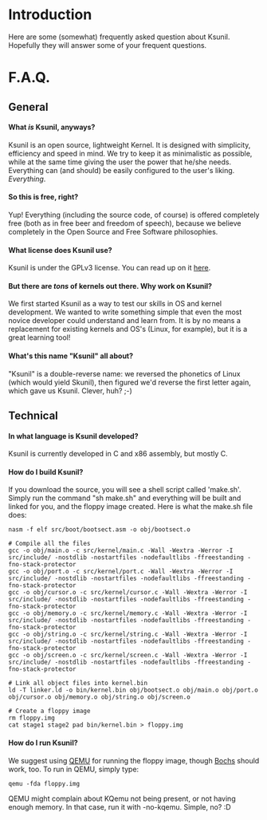 # Introduction #

Here are some (somewhat) frequently asked question about Ksunil. Hopefully they will answer some of your frequent questions.


# F.A.Q. #

## General ##
#### What _is_ Ksunil, anyways? ####
Ksunil is an open source, lightweight Kernel. It is designed with simplicity, efficiency and speed in mind. We try to keep it as minimalistic as possible, while at the same time giving the user the power that he/she needs. Everything can (and should) be easily configured to the user's liking. _Everything_.

#### So this is free, right? ####
Yup! Everything (including the source code, of course) is offered completely free (both as in free beer and freedom of speech), because we believe completely in the Open Source and Free Software philosophies.

#### What license does Ksunil use? ####
Ksunil is under the GPLv3 license. You can read up on it [here](http://www.gnu.org/licenses/gpl-3.0.html).

#### But there are _tons_ of kernels out there. Why work on Ksunil? ####
We first started Ksunil as a way to test our skills in OS and kernel development. We wanted to write something simple that even the most novice developer could understand and learn from. It is by no means a replacement for existing kernels and OS's (Linux, for example), but it is a great learning tool!

#### What's this name "Ksunil" all about? ####
"Ksunil" is a double-reverse name: we reversed the phonetics of Linux (which would yield Skunil), then figured we'd reverse the first letter again, which gave us Ksunil. Clever, huh? ;-)

## Technical ##

#### In what language is Ksunil developed? ####
Ksunil is currently developed in C and x86 assembly, but mostly C.

#### How do I build Ksunil? ####
If you download the source, you will see a shell script called 'make.sh'. Simply run the command "sh make.sh" and everything will be built and linked for you, and the floppy image created. Here is what the make.sh file does:
```
nasm -f elf src/boot/bootsect.asm -o obj/bootsect.o

# Compile all the files
gcc -o obj/main.o -c src/kernel/main.c -Wall -Wextra -Werror -I src/include/ -nostdlib -nostartfiles -nodefaultlibs -ffreestanding -fno-stack-protector
gcc -o obj/port.o -c src/kernel/port.c -Wall -Wextra -Werror -I src/include/ -nostdlib -nostartfiles -nodefaultlibs -ffreestanding -fno-stack-protector
gcc -o obj/cursor.o -c src/kernel/cursor.c -Wall -Wextra -Werror -I src/include/ -nostdlib -nostartfiles -nodefaultlibs -ffreestanding -fno-stack-protector
gcc -o obj/memory.o -c src/kernel/memory.c -Wall -Wextra -Werror -I src/include/ -nostdlib -nostartfiles -nodefaultlibs -ffreestanding -fno-stack-protector
gcc -o obj/string.o -c src/kernel/string.c -Wall -Wextra -Werror -I src/include/ -nostdlib -nostartfiles -nodefaultlibs -ffreestanding -fno-stack-protector
gcc -o obj/screen.o -c src/kernel/screen.c -Wall -Wextra -Werror -I src/include/ -nostdlib -nostartfiles -nodefaultlibs -ffreestanding -fno-stack-protector

# Link all object files into kernel.bin
ld -T linker.ld -o bin/kernel.bin obj/bootsect.o obj/main.o obj/port.o obj/cursor.o obj/memory.o obj/string.o obj/screen.o

# Create a floppy image
rm floppy.img
cat stage1 stage2 pad bin/kernel.bin > floppy.img
```

#### How do I run Ksunil? ####
We suggest using [QEMU](http://bellard.org/qemu/) for running the floppy image, though [Bochs](http://bochs.sourceforge.net/) should work, too. To run in QEMU, simply type:
```
qemu -fda floppy.img
```
QEMU might complain about KQemu not being present, or not having enough memory. In that case, run it with -no-kqemu. Simple, no? :D